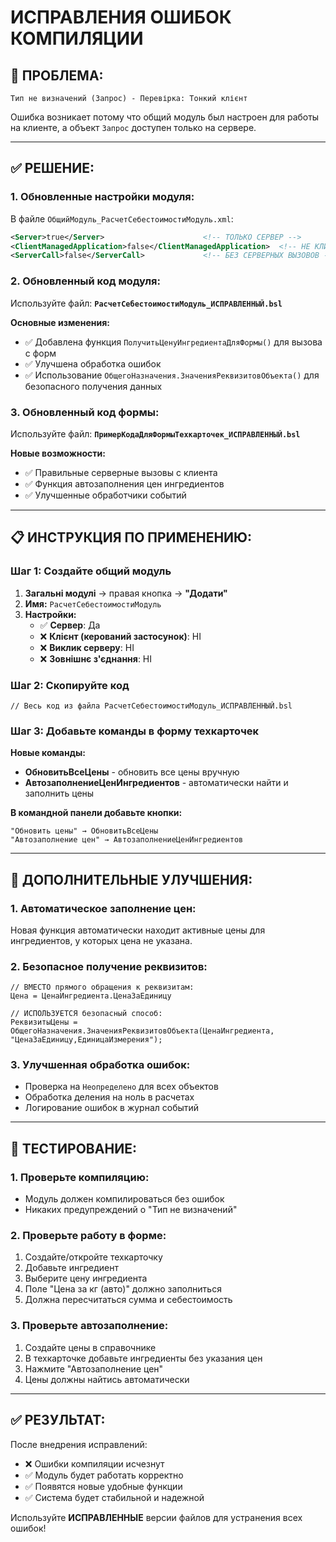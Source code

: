 # ИСПРАВЛЕНИЯ ОШИБОК КОМПИЛЯЦИИ

## 🚨 ПРОБЛЕМА:
```
Тип не визначений (Запрос) - Перевірка: Тонкий клієнт
```

Ошибка возникает потому что общий модуль был настроен для работы на клиенте, а объект `Запрос` доступен только на сервере.

---

## ✅ РЕШЕНИЕ:

### 1. **Обновленные настройки модуля:**

В файле `ОбщийМодуль_РасчетСебестоимостиМодуль.xml`:
```xml
<Server>true</Server>                      <!-- ТОЛЬКО СЕРВЕР -->
<ClientManagedApplication>false</ClientManagedApplication>  <!-- НЕ КЛИЕНТ -->
<ServerCall>false</ServerCall>             <!-- БЕЗ СЕРВЕРНЫХ ВЫЗОВОВ -->
```

### 2. **Обновленный код модуля:**

Используйте файл: **`РасчетСебестоимостиМодуль_ИСПРАВЛЕННЫЙ.bsl`**

**Основные изменения:**
- ✅ Добавлена функция `ПолучитьЦенуИнгредиентаДляФормы()` для вызова с форм
- ✅ Улучшена обработка ошибок
- ✅ Использование `ОбщегоНазначения.ЗначенияРеквизитовОбъекта()` для безопасного получения данных

### 3. **Обновленный код формы:**

Используйте файл: **`ПримерКодаДляФормыТехкарточек_ИСПРАВЛЕННЫЙ.bsl`**

**Новые возможности:**
- ✅ Правильные серверные вызовы с клиента
- ✅ Функция автозаполнения цен ингредиентов
- ✅ Улучшенные обработчики событий

---

## 📋 ИНСТРУКЦИЯ ПО ПРИМЕНЕНИЮ:

### Шаг 1: Создайте общий модуль
1. **Загальні модулі** → правая кнопка → **"Додати"**
2. **Имя:** `РасчетСебестоимостиМодуль`
3. **Настройки:**
   - ✅ **Сервер**: Да
   - ❌ **Клієнт (керований застосунок)**: НІ
   - ❌ **Виклик серверу**: НІ
   - ❌ **Зовнішнє з'єднання**: НІ

### Шаг 2: Скопируйте код
```bsl
// Весь код из файла РасчетСебестоимостиМодуль_ИСПРАВЛЕННЫЙ.bsl
```

### Шаг 3: Добавьте команды в форму техкарточек

**Новые команды:**
- **ОбновитьВсеЦены** - обновить все цены вручную
- **АвтозаполнениеЦенИнгредиентов** - автоматически найти и заполнить цены

**В командной панели добавьте кнопки:**
```
"Обновить цены" → ОбновитьВсеЦены
"Автозаполнение цен" → АвтозаполнениеЦенИнгредиентов
```

---

## 🔧 ДОПОЛНИТЕЛЬНЫЕ УЛУЧШЕНИЯ:

### 1. **Автоматическое заполнение цен:**
Новая функция автоматически находит активные цены для ингредиентов, у которых цена не указана.

### 2. **Безопасное получение реквизитов:**
```bsl
// ВМЕСТО прямого обращения к реквизитам:
Цена = ЦенаИнгредиента.ЦенаЗаЕдиницу

// ИСПОЛЬЗУЕТСЯ безопасный способ:
РеквизитыЦены = ОбщегоНазначения.ЗначенияРеквизитовОбъекта(ЦенаИнгредиента, "ЦенаЗаЕдиницу,ЕдиницаИзмерения");
```

### 3. **Улучшенная обработка ошибок:**
- Проверка на `Неопределено` для всех объектов
- Обработка деления на ноль в расчетах
- Логирование ошибок в журнал событий

---

## 🧪 ТЕСТИРОВАНИЕ:

### 1. **Проверьте компиляцию:**
- Модуль должен компилироваться без ошибок
- Никаких предупреждений о "Тип не визначений"

### 2. **Проверьте работу в форме:**
1. Создайте/откройте техкарточку
2. Добавьте ингредиент
3. Выберите цену ингредиента
4. Поле "Цена за кг (авто)" должно заполниться
5. Должна пересчитаться сумма и себестоимость

### 3. **Проверьте автозаполнение:**
1. Создайте цены в справочнике
2. В техкарточке добавьте ингредиенты без указания цен
3. Нажмите "Автозаполнение цен"
4. Цены должны найтись автоматически

---

## ✅ РЕЗУЛЬТАТ:

После внедрения исправлений:
- ❌ Ошибки компиляции исчезнут
- ✅ Модуль будет работать корректно
- ✅ Появятся новые удобные функции
- ✅ Система будет стабильной и надежной

Используйте **ИСПРАВЛЕННЫЕ** версии файлов для устранения всех ошибок!